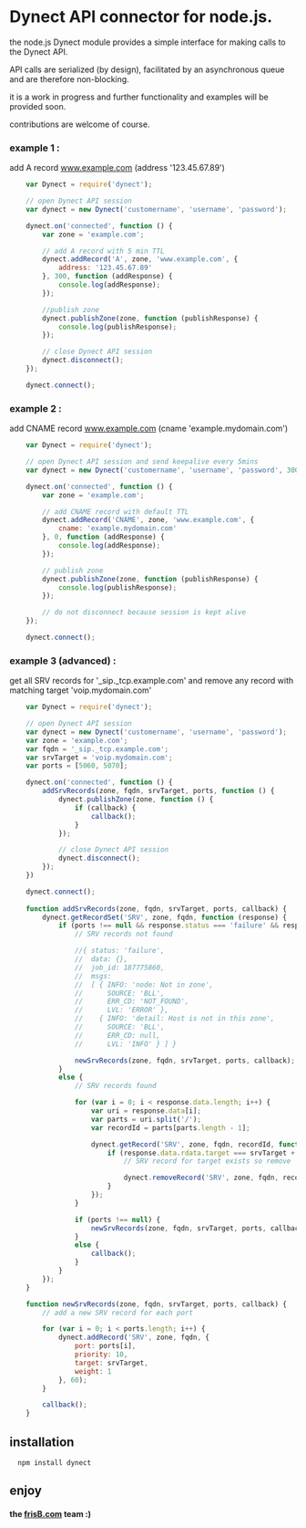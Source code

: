 Dynect API connector for node.js.
===

the node.js Dynect module provides a simple interface for making calls to the Dynect API.

API calls are serialized (by design), facilitated by an asynchronous queue and are therefore non-blocking.

it is a work in progress and further functionality and examples will be provided soon.

contributions are welcome of course.

### example 1 :
 
add A record www.example.com (address '123.45.67.89')

``` js
	var Dynect = require('dynect');

	// open Dynect API session
	var dynect = new Dynect('customername', 'username', 'password');

	dynect.on('connected', function () {
		var zone = 'example.com';

		// add A record with 5 min TTL
		dynect.addRecord('A', zone, 'www.example.com', {
			address: '123.45.67.89'
		}, 300, function (addResponse) {
			console.log(addResponse);
		});

		//publish zone
		dynect.publishZone(zone, function (publishResponse) {
			console.log(publishResponse);
		});

		// close Dynect API session
		dynect.disconnect();
	});

	dynect.connect();
```

### example 2 : 

add CNAME record www.example.com (cname 'example.mydomain.com')

``` js
	var Dynect = require('dynect');

	// open Dynect API session and send keepalive every 5mins
	var dynect = new Dynect('customername', 'username', 'password', 300000);

	dynect.on('connected', function () {
		var zone = 'example.com';

		// add CNAME record with default TTL
		dynect.addRecord('CNAME', zone, 'www.example.com', {
			cname: 'example.mydomain.com'
		}, 0, function (addResponse) {
			console.log(addResponse);
		});

		// publish zone
		dynect.publishZone(zone, function (publishResponse) {
			console.log(publishResponse);
		});

		// do not disconnect because session is kept alive
	});

	dynect.connect();
```

### example 3 (advanced) : 

get all SRV records for '_sip._tcp.example.com' and remove any record with matching target 'voip.mydomain.com'

``` js
	var Dynect = require('dynect');

	// open Dynect API session
	var dynect = new Dynect('customername', 'username', 'password');
	var zone = 'example.com';
	var fqdn = '_sip._tcp.example.com';
	var srvTarget = 'voip.mydomain.com';
	var ports = [5060, 5070];

	dynect.on('connected', function () {
		addSrvRecords(zone, fqdn, srvTarget, ports, function () {
			dynect.publishZone(zone, function () {
				if (callback) {
					callback();
				}
			});

			// close Dynect API session
			dynect.disconnect();
		});
	})

	dynect.connect();
	
	function addSrvRecords(zone, fqdn, srvTarget, ports, callback) {
		dynect.getRecordSet('SRV', zone, fqdn, function (response) {
			if (ports !== null && response.status === 'failure' && response.msgs[0].ERR_CD === 'NOT_FOUND') {
				// SRV records not found

				//{ status: 'failure',
				//	data: {},
				//	job_id: 187775860,
				//	msgs:
				//	[ { INFO: 'node: Not in zone',
				//		SOURCE: 'BLL',
				//		ERR_CD: 'NOT_FOUND',
				//		LVL: 'ERROR' },
				//	  { INFO: 'detail: Host is not in this zone',
				//	  	SOURCE: 'BLL',
				//	  	ERR_CD: null,
				//	  	LVL: 'INFO' } ] }

				newSrvRecords(zone, fqdn, srvTarget, ports, callback);
			}
			else {			
				// SRV records found

				for (var i = 0; i < response.data.length; i++) {
					var uri = response.data[i];
					var parts = uri.split('/');
					var recordId = parts[parts.length - 1];

					dynect.getRecord('SRV', zone, fqdn, recordId, function (response) {
						if (response.data.rdata.target === srvTarget + '.') {
							// SRV record for target exists so remove

							dynect.removeRecord('SRV', zone, fqdn, recordId);
						}
					});
				}

				if (ports !== null) {
					newSrvRecords(zone, fqdn, srvTarget, ports, callback);
				}
				else {
					callback();
				}
			}
		});
	}

	function newSrvRecords(zone, fqdn, srvTarget, ports, callback) {
		// add a new SRV record for each port

		for (var i = 0; i < ports.length; i++) {
			dynect.addRecord('SRV', zone, fqdn, {
				port: ports[i],
				priority: 10,
				target: srvTarget,
				weight: 1
			}, 60);
		}

		callback();
	}
```

## installation

```
  npm install dynect
```

## enjoy

#### the [frisB.com](http://www.frisb.com) team :)